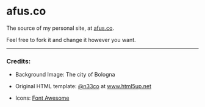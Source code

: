 # afus.co

The source of my personal site, at [afus.co](http://afus.co).

Feel free to fork it and change it however you want.
___

### Credits:

* Background Image: The city of Bologna

* Original HTML template: [@n33co](http://github.com/n33) at www.html5up.net

* Icons:
		[Font Awesome](fortawesome.github.com/Font-Awesome)
